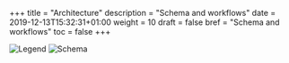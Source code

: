 +++
title = "Architecture"
description = "Schema and workflows"
date = 2019-12-13T15:32:31+01:00
weight = 10
draft = false
bref = "Schema and workflows"
toc = false
+++

![Legend](/media/docs/architecture/legend.png)
![Schema](/media/docs/architecture/opencore.png)
